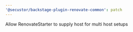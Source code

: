 ```yaml
---
'@secustor/backstage-plugin-renovate-common': patch
---
```


Allow RenovateStarter to supply host for multi host setups
